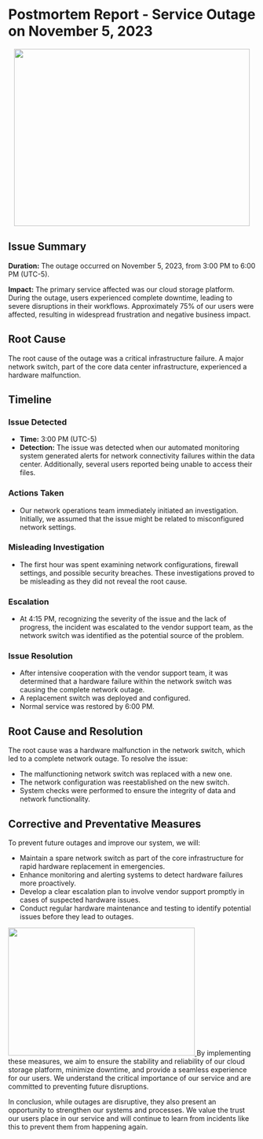# Postmortem Report - Service Outage on November 5, 2023

<p align="center"><a href="url"><img src="https://pbs.twimg.com/media/D71yyZAWkAAPRbb.jpg" width="480" height="360"></a></p>


## Issue Summary

**Duration:** The outage occurred on November 5, 2023, from 3:00 PM to 6:00 PM (UTC-5).

**Impact:** The primary service affected was our cloud storage platform. During the outage, users experienced complete downtime, leading to severe disruptions in their workflows. Approximately 75% of our users were affected, resulting in widespread frustration and negative business impact.

## Root Cause

The root cause of the outage was a critical infrastructure failure. A major network switch, part of the core data center infrastructure, experienced a hardware malfunction.

## Timeline

### Issue Detected

- **Time:** 3:00 PM (UTC-5)
- **Detection:** The issue was detected when our automated monitoring system generated alerts for network connectivity failures within the data center. Additionally, several users reported being unable to access their files.

### Actions Taken

- Our network operations team immediately initiated an investigation. Initially, we assumed that the issue might be related to misconfigured network settings.

### Misleading Investigation

- The first hour was spent examining network configurations, firewall settings, and possible security breaches. These investigations proved to be misleading as they did not reveal the root cause.

### Escalation

- At 4:15 PM, recognizing the severity of the issue and the lack of progress, the incident was escalated to the vendor support team, as the network switch was identified as the potential source of the problem.

### Issue Resolution

- After intensive cooperation with the vendor support team, it was determined that a hardware failure within the network switch was causing the complete network outage.
- A replacement switch was deployed and configured.
- Normal service was restored by 6:00 PM.

## Root Cause and Resolution

The root cause was a hardware malfunction in the network switch, which led to a complete network outage. To resolve the issue:

- The malfunctioning network switch was replaced with a new one.
- The network configuration was reestablished on the new switch.
- System checks were performed to ensure the integrity of data and network functionality.

## Corrective and Preventative Measures

To prevent future outages and improve our system, we will:

- Maintain a spare network switch as part of the core infrastructure for rapid hardware replacement in emergencies.
- Enhance monitoring and alerting systems to detect hardware failures more proactively.
- Develop a clear escalation plan to involve vendor support promptly in cases of suspected hardware issues.
- Conduct regular hardware maintenance and testing to identify potential issues before they lead to outages.

<a href="url">
    <img src="https://img.freepik.com/free-photo/curly-haired-girl-winter-yellow-sweater-dances-with-arms-spreading-air-enjoys-music-has-overjoyed-face-expression-poses-indoor_273609-32580.jpg?w=740&t=st=1699305240~exp=1699305840~hmac=3e54d23f6c74a9cdab7ef866baebf2a892dc7cb2fea510c537767d54948dfef7" width="380" height="260">
  </a>
By implementing these measures, we aim to ensure the stability and reliability of our cloud storage platform, minimize downtime, and provide a seamless experience for our users. We understand the critical importance of our service and are committed to preventing future disruptions.

In conclusion, while outages are disruptive, they also present an opportunity to strengthen our systems and processes. We value the trust our users place in our service and will continue to learn from incidents like this to prevent them from happening again.
